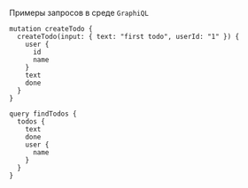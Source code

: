 Примеры запросов в среде `GraphiQL`

```
mutation createTodo {
  createTodo(input: { text: "first todo", userId: "1" }) {
    user {
      id
      name
    }
    text
    done
  }
}

query findTodos {
  todos {
    text
    done
    user {
      name
    }
  }
}
```